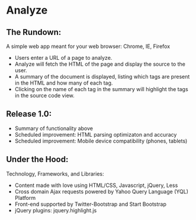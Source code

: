 Analyze
============

The Rundown:
----------------
A simple web app meant for your web browser: Chrome, IE, Firefox 
- Users enter a URL of a page to analyze. 
- Analyze will fetch the HTML of the page and display the source to the user. 
- A summary of the document is displayed, listing which tags are present in the HTML and how many of each tag. 
- Clicking on the name of each tag in the summary will highlight the tags in the source code view.
	
Release 1.0:
----------------
- Summary of functionality above
- Scheduled improvement: HTML parsing optimizaton and accuracy
- Scheduled improvement: Mobile device compatibility (phones, tablets)
	
Under the Hood:
-----------------
Technology, Frameworks, and Libraries:
- Content made with love using HTML/CSS, Javascript, jQuery, Less
- Cross domain Ajax requests powered by Yahoo Query Language (YQL) Platform
- Front-end supported by Twitter-Bootstrap and Start Bootstrap
- jQuery plugins: jquery.highlight.js
